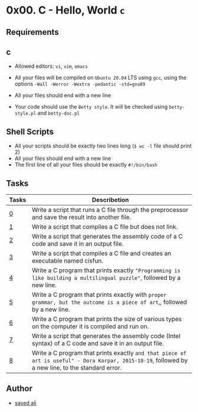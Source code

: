 # 0x00. C - Hello, World `c`

## Requirements
## c 

* Allowed editors: `vi`, `vim`, `emacs`

* All your files will be compiled on `Ubuntu 20.04` LTS using `gcc`, using the options `-Wall -Werror -Wextra -pedantic -std=gnu89`

* All your files should end with a new line

* Your code should use the `Betty style`. It will be checked using `betty-style.pl` and `betty-doc.pl`

## Shell Scripts

* All your scripts should be exactly two lines long (`$ wc -l` file should print 2)
* All your files should end with a new line
* The first line of all your files should be exactly `#!/bin/bash`

## Tasks

| Tasks | Describetion |
| --- | --- |
| [0](/0x00-hello_world/0-preprocessor) | Write a script that runs a C file through the preprocessor and save the result into another file. |
| [1](/0x00-hello_world/1-compiler) | Write a script that compiles a C file but does not link. |
| [2](/0x00-hello_world/2-assembler) | Write a script that generates the assembly code of a C code and save it in an output file. |
| [3](/0x00-hello_world/3-name) | Write a script that compiles a C file and creates an executable named cisfun. |
| [4](/0x00-hello_world/4-puts.c) | Write a C program that prints exactly `"Programming is like building a multilingual puzzle"`, followed by a new line. |
| [5](/0x00-hello_world/5-printf.c) | Write a C program that prints exactly with `proper grammar, but the outcome is a piece of art`,, followed by a new line. |
| [6](/0x00-hello_world/6-size.c) | Write a C program that prints the size of various types on the computer it is compiled and run on. |
| [7](/0x00-hello_world/100-intel) | Write a script that generates the assembly code (Intel syntax) of a C code and save it in an output file. |
| [8](/0x00-hello_world/101-quote.c) | Write a C program that prints exactly `and that piece of art is useful" - Dora Korpar, 2015-10-19`, followed by a new line, to the standard error.

## Author

* [sayed ali](https://github.com/sayedali1)
